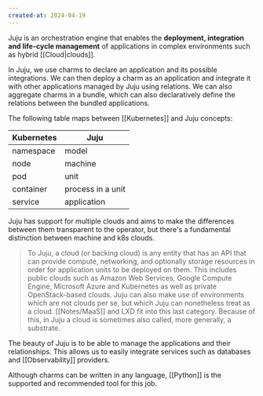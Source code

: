 ```yaml
---
created-at: 2024-04-19
---
```


Juju is an orchestration engine that enables the **deployment, integration and life-cycle management** of applications in complex environments such as hybrid [[Cloud|clouds]].

In Juju, we use charms to declare an application and its possible integrations. We can then deploy a charm as an application and integrate it with other applications managed by Juju using relations. We can also aggregate charms in a bundle, which can also declaratively define the relations between the bundled applications.

The following table maps between [[Kubernetes]] and Juju concepts:

| Kubernetes | Juju              |
| ---------- | ----------------- |
| namespace  | model             |
| node       | machine           |
| pod        | unit              |
| container  | process in a unit |
| service    | application       | 

Juju has support for multiple clouds and aims to make the differences between them transparent to the operator, but there's a fundamental distinction between machine and k8s clouds.

> To Juju, a cloud (or backing cloud) is any entity that has an API that can provide compute, networking, and optionally storage resources in order for application units to be deployed on them. This includes public clouds such as Amazon Web Services, Google Compute Engine, Microsoft Azure and Kubernetes as well as private OpenStack-based clouds. Juju can also make use of environments which are not clouds per se, but which Juju can nonetheless treat as a cloud. [[Notes/MaaS]] and LXD fit into this last category. Because of this, in Juju a cloud is sometimes also called, more generally, a substrate.

The beauty of Juju is to be able to manage the applications and their relationships. This allows us to easily integrate services such as databases and [[Observability]] providers.

Although charms can be written in any language, [[Python]] is the supported and recommended tool for this job.
